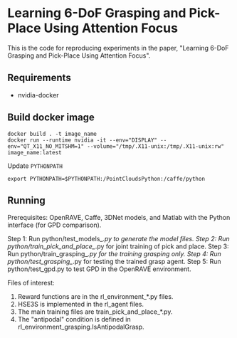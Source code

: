 # Learning 6-DoF Grasping and Pick-Place Using Attention Focus

This is the code for reproducing experiments in the paper, "Learning 6-DoF Grasping and Pick-Place Using Attention Focus".

## Requirements

- nvidia-docker

## Build docker image

```
docker build . -t image_name
docker run --runtime nvidia -it --env="DISPLAY" --env="QT_X11_NO_MITSHM=1" --volume="/tmp/.X11-unix:/tmp/.X11-unix:rw" image_name:latest
```

Update `PYTHONPATH`

```
export PYTHONPATH=$PYTHONPATH:/PointCloudsPython:/caffe/python
```

## Running

Prerequisites: OpenRAVE, Caffe, 3DNet models, and Matlab with the Python interface (for GPD comparison).

Step 1: Run python/test_models_*.py to generate the model files.
Step 2: Run python/train_pick_and_place_*.py for joint training of pick and place.
Step 3: Run python/train_grasping_*.py for the training grasping only.
Step 4: Run python/test_grasping_*.py for testing the trained grasp agent.
Step 5: Run python/test_gpd.py to test GPD in the OpenRAVE environment.

Files of interest:
1) Reward functions are in the rl_environment_*.py files.
2) HSE3S is implemented in the rl_agent files.
3) The main training files are train_pick_and_place_*.py.
4) The "antipodal" condition is defined in rl_environment_grasping.IsAntipodalGrasp.
